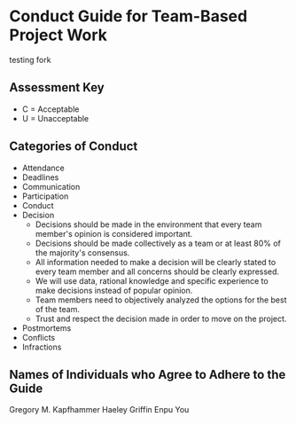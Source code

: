 # Conduct Guide for Team-Based Project Work

testing fork

## Assessment Key

* C = Acceptable
* U = Unacceptable

## Categories of Conduct

* Attendance
* Deadlines
* Communication
* Participation
* Conduct
* Decision
  * Decisions should be made in the environment that every team member's opinion is considered important.
  * Decisions should be made collectively as a team or at least 80% of the majority's consensus.
  * All information needed to make a decision will be clearly stated to every team member and all concerns should be clearly expressed.
  * We will use data, rational knowledge and specific experience to make decisions instead of popular opinion.
  * Team members need to objectively analyzed the options for the best of the team.
  * Trust and respect the decision made in order to move on the project.
* Postmortems
* Conflicts
* Infractions

## Names of Individuals who Agree to Adhere to the Guide

Gregory M. Kapfhammer
Haeley Griffin
Enpu You
